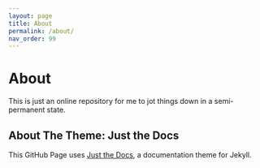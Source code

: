```yaml
---
layout: page
title: About
permalink: /about/
nav_order: 99
---
```


# About

This is just an online repository for me to jot things down in a semi-permanent state.

## About The Theme: Just the Docs

This GitHub Page uses [Just the Docs](https://just-the-docs.github.io/just-the-docs), a documentation theme for Jekyll.
